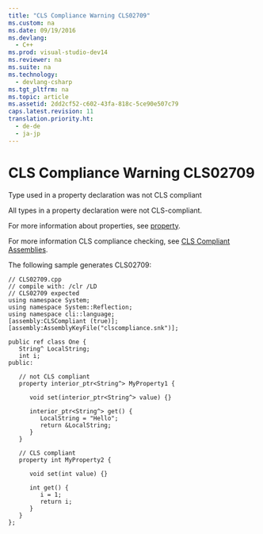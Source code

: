 ```yaml
---
title: "CLS Compliance Warning CLS02709"
ms.custom: na
ms.date: 09/19/2016
ms.devlang: 
  - C++
ms.prod: visual-studio-dev14
ms.reviewer: na
ms.suite: na
ms.technology: 
  - devlang-csharp
ms.tgt_pltfrm: na
ms.topic: article
ms.assetid: 2dd2cf52-c602-43fa-818c-5ce90e507c79
caps.latest.revision: 11
translation.priority.ht: 
  - de-de
  - ja-jp
---
```

# CLS Compliance Warning CLS02709
Type used in a property declaration was not CLS compliant  
  
 All types in a property declaration were not CLS-compliant.  
  
 For more information about properties, see [property](../vs140/property---C---Component-Extensions-.md).  
  
 For more information CLS compliance checking, see [CLS Compliant Assemblies](assetId:///3320b57e-ea55-4697-a17d-f509a36a3c93).  
  
 The following sample generates CLS02709:  
  
```  
// CLS02709.cpp  
// compile with: /clr /LD  
// CLS02709 expected  
using namespace System;  
using namespace System::Reflection;  
using namespace cli::language;  
[assembly:CLSCompliant (true)];  
[assembly:AssemblyKeyFile("clscompliance.snk")];  
  
public ref class One {  
   String^ LocalString;  
   int i;  
public:  
  
   // not CLS compliant  
   property interior_ptr<String^> MyProperty1 {  
  
      void set(interior_ptr<String^> value) {}  
  
      interior_ptr<String^> get() {  
         LocalString = "Hello";  
         return &LocalString;  
      }  
   }  
  
   // CLS compliant  
   property int MyProperty2 {  
  
      void set(int value) {}  
  
      int get() {  
         i = 1;  
         return i;  
      }  
   }  
};  
```